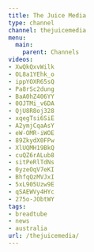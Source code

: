 ```yaml
---
title: The Juice Media
type: channel
channel: thejuicemedia
menu:
  main:
    parent: Channels
videos:
- XwQkQxvWilk
- OL8a1YEhk_o
- ippYOXR65sQ
- Pa8rSc2dung
- BaA0hZ406YY
- 0OJTMi_v6DA
- QjU8R8oj328
- xqegTsi6SiE
- A2ymjCqaAsY
- eW-OMR-iWOE
- 89ZkydX0FPw
- XlUQMH19BkQ
- cuQZ6rALub8
- sitPeRlTdNs
- 0yzeOqV7eKI
- BhfqQzMVJxI
- 5xL905Uzw9E
- qSAEWVy4HYc
- 275o-JObtWY
tags:
- breadtube
- news
- australia
url: /thejuicemedia/
---
```

